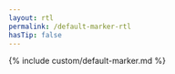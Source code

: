 ```yaml
---
layout: rtl
permalink: /default-marker-rtl
hasTip: false
---
```


{% include custom/default-marker.md %}